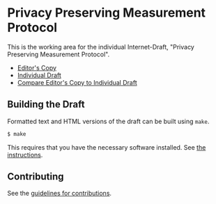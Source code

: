 # Privacy Preserving Measurement Protocol

This is the working area for the individual Internet-Draft, "Privacy Preserving Measurement Protocol".

* [Editor's Copy](https://ietf-wg-ppm.github.io/ppm-specification/#go.draft-ietf-ppm-dap.html)
* [Individual Draft](https://datatracker.ietf.org/doc/html/draft-ietf-ppm-dap)
* [Compare Editor's Copy to Individual Draft](https://ietf-wg-ppm.github.io/ppm-specification/#go.draft-ietf-ppm-dap.diff)

## Building the Draft

Formatted text and HTML versions of the draft can be built using `make`.

```sh
$ make
```

This requires that you have the necessary software installed.  See
[the instructions](https://github.com/martinthomson/i-d-template/blob/master/doc/SETUP.md).


## Contributing

See the
[guidelines for contributions](https://github.com/ietf-wg-ppm/ppm-specification/blob/i-d-format/CONTRIBUTING.md).
